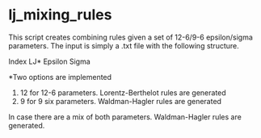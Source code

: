 # lj_mixing_rules
This script creates combining rules given a set of 12-6/9-6 epsilon/sigma parameters. The input is simply a .txt file with the following structure. 

Index  LJ* Epsilon Sigma 

*Two options are implemented 
  1) 12 for 12-6 parameters. Lorentz-Berthelot rules are generated
  2) 9 for 9 six parameters. Waldman-Hagler rules are generated

In case there are a mix of both parameters. Waldman-Hagler rules are generated. 

